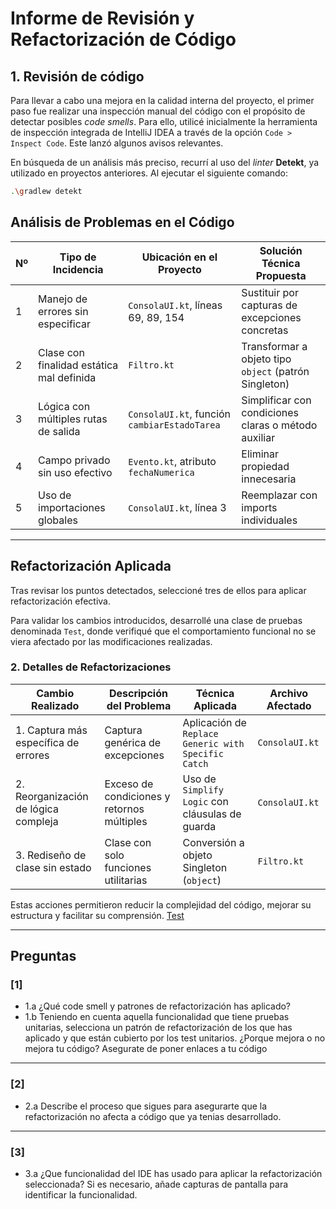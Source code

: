 # Informe de Revisión y Refactorización de Código

## 1. Revisión de código

Para llevar a cabo una mejora en la calidad interna del proyecto, el primer paso fue realizar una inspección manual del código con el propósito de detectar posibles *code smells*. Para ello, utilicé inicialmente la herramienta de inspección integrada de IntelliJ IDEA a través de la opción `Code > Inspect Code`. Este lanzó algunos avisos relevantes.

En búsqueda de un análisis más preciso, recurrí al uso del *linter* **Detekt**, ya utilizado en proyectos anteriores. Al ejecutar el siguiente comando:

```bash
.\gradlew detekt
```

## Análisis de Problemas en el Código

| Nº | Tipo de Incidencia                       | Ubicación en el Proyecto                     | Solución Técnica Propuesta                          |
|----|-------------------------------------------|-----------------------------------------------|------------------------------------------------------|
| 1  | Manejo de errores sin especificar         | `ConsolaUI.kt`, líneas 69, 89, 154            | Sustituir por capturas de excepciones concretas      |
| 2  | Clase con finalidad estática mal definida | `Filtro.kt`                                   | Transformar a objeto tipo `object` (patrón Singleton)|
| 3  | Lógica con múltiples rutas de salida      | `ConsolaUI.kt`, función `cambiarEstadoTarea`  | Simplificar con condiciones claras o método auxiliar |
| 4  | Campo privado sin uso efectivo            | `Evento.kt`, atributo `fechaNumerica`         | Eliminar propiedad innecesaria                       |
| 5  | Uso de importaciones globales             | `ConsolaUI.kt`, línea 3                       | Reemplazar con imports individuales                  |

---

## Refactorización Aplicada

Tras revisar los puntos detectados, seleccioné tres de ellos para aplicar refactorización efectiva.

Para validar los cambios introducidos, desarrollé una clase de pruebas denominada `Test`, donde verifiqué que el comportamiento funcional no se viera afectado por las modificaciones realizadas.

### 2. Detalles de Refactorizaciones

| Cambio Realizado                      | Descripción del Problema                  | Técnica Aplicada                                 | Archivo Afectado |
|--------------------------------------|--------------------------------------------|--------------------------------------------------|------------------|
| 1. Captura más específica de errores | Captura genérica de excepciones            | Aplicación de `Replace Generic with Specific Catch` | `ConsolaUI.kt`   |
| 2. Reorganización de lógica compleja | Exceso de condiciones y retornos múltiples | Uso de `Simplify Logic` con cláusulas de guarda     | `ConsolaUI.kt`   |
| 3. Rediseño de clase sin estado      | Clase con solo funciones utilitarias       | Conversión a objeto Singleton (`object`)           | `Filtro.kt`      |

Estas acciones permitieron reducir la complejidad del código, mejorar su estructura y facilitar su comprensión.
[Test](https://github.com/moraalees/TaskManagerEntornos/blob/Fran/src/test/Test.kt)

---

## Preguntas
### [1]
- 1.a ¿Qué code smell y patrones de refactorización has aplicado?
- 1.b Teniendo en cuenta aquella funcionalidad que tiene pruebas unitarias, selecciona un patrón de refactorización de los que has aplicado y que están cubierto por los test unitarios. ¿Porque mejora o no mejora tu código? Asegurate de poner enlaces a tu código

---

### [2]
- 2.a Describe el proceso que sigues para asegurarte que la refactorización no afecta a código que ya tenias desarrollado.

---

### [3]
- 3.a ¿Que funcionalidad del IDE has usado para aplicar la refactorización seleccionada? Si es necesario, añade capturas de pantalla para identificar la funcionalidad.
